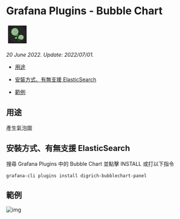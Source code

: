 # Grafana Plugins - Bubble Chart 

![img](Bubble_Chart_icon.png)

*20 June 2022. Update: 2022/07/01.*

* [用途](#use)

* [安裝方式、有無支援 ElasticSearch](#install)

* [範例](#example)

<h2 id="use">用途</h2>

產生氣泡圖

<h2 id="install">安裝方式、有無支援 ElasticSearch</h2>

搜尋 Grafana Plugins 中的 Bubble Chart 並點擊 INSTALL 或打以下指令

    grafana-cli plugins install digrich-bubblechart-panel

<h2 id="example">範例</h2>

![img](AJAX.png)

